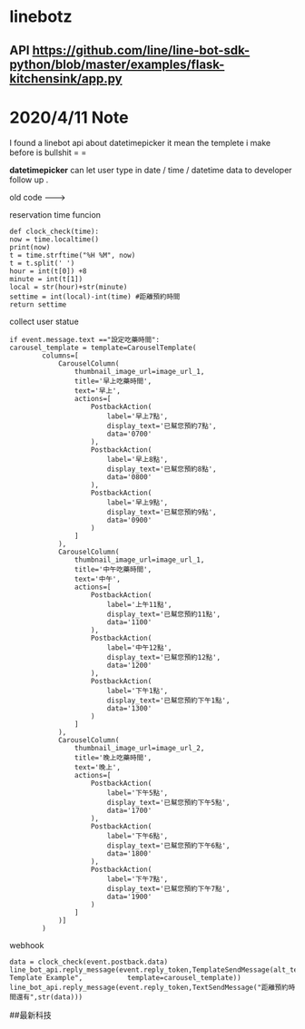 # linebotz
API https://github.com/line/line-bot-sdk-python/blob/master/examples/flask-kitchensink/app.py
---------------------------------------------------------------------------------------------------------------------------------------
# 2020/4/11 Note
I found a linebot api about datetimepicker it mean the templete i make before is bullshit = =

**datetimepicker** can let user type in date / time / datetime data  to  developer follow up .

old code --->

reservation time funcion

    def clock_check(time):
    now = time.localtime()
    print(now)
    t = time.strftime("%H %M", now)
    t = t.split(' ')
    hour = int(t[0]) +8
    minute = int(t[1])
    local = str(hour)+str(minute)
    settime = int(local)-int(time) #距離預約時間
    return settime
 
 collect user statue
 
    if event.message.text =="設定吃藥時間":
    carousel_template = template=CarouselTemplate(
            columns=[
                CarouselColumn(
                    thumbnail_image_url=image_url_1,
                    title='早上吃藥時間',
                    text='早上',
                    actions=[
                        PostbackAction(
                            label='早上7點',
                            display_text='已幫您預約7點',
                            data='0700'
                        ),
                        PostbackAction(
                            label='早上8點',
                            display_text='已幫您預約8點',
                            data='0800'
                        ),
                        PostbackAction(
                            label='早上9點',
                            display_text='已幫您預約9點',
                            data='0900'
                        )
                    ]
                ),
                CarouselColumn(
                    thumbnail_image_url=image_url_1,
                    title='中午吃藥時間',
                    text='中午',
                    actions=[
                        PostbackAction(
                            label='上午11點',
                            display_text='已幫您預約11點',
                            data='1100'
                        ),
                        PostbackAction(
                            label='中午12點',
                            display_text='已幫您預約12點',
                            data='1200'
                        ),
                        PostbackAction(
                            label='下午1點',
                            display_text='已幫您預約下午1點',
                            data='1300'
                        )
                    ]
                ),
                CarouselColumn(
                    thumbnail_image_url=image_url_2,
                    title='晚上吃藥時間',
                    text='晚上',
                    actions=[
                        PostbackAction(
                            label='下午5點',
                            display_text='已幫您預約下午5點',
                            data='1700'
                        ),
                        PostbackAction(
                            label='下午6點',
                            display_text='已幫您預約下午6點',
                            data='1800'
                        ),
                        PostbackAction(
                            label='下午7點',
                            display_text='已幫您預約下午7點',
                            data='1900'
                        )
                    ]
                )]
            )
webhook
 
    data = clock_check(event.postback.data)
    line_bot_api.reply_message(event.reply_token,TemplateSendMessage(alt_text="Carousel Template Example",           template=carousel_template))
    line_bot_api.reply_message(event.reply_token,TextSendMessage("距離預約時間還有",str(data)))

##最新科技

